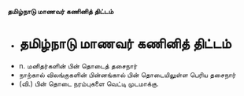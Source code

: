 **தமிழ்நாடு மாணவர் கணினித் திட்டம்**
- # தமிழ்நாடு மாணவர் கணினித் திட்டம்
- n. மனிதர்களின் பின் தொடைத் தசைநார்
- நாற்கால் விலங்குகளின் பின்னங்கால் பின் தொடையிலுள்ள பெரிய தசைநார்
- (வி.) பின் தொடை நரம்புகளை வெட்டி முடமாக்கு.

